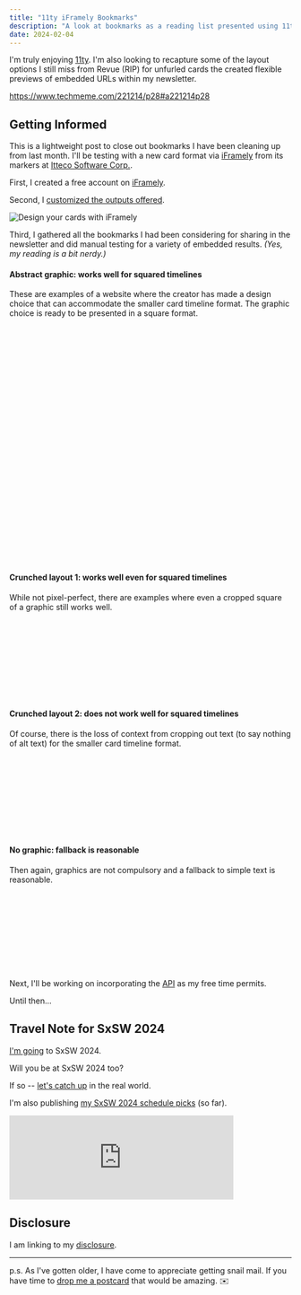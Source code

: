```yaml
---
title: "11ty iFramely Bookmarks"
description: "A look at bookmarks as a reading list presented using 11ty and iFramely"
date: 2024-02-04
---
```


I'm truly enjoying [11ty](/topics/11ty/). I'm also looking to recapture some of the layout options I still miss from Revue (RIP) for unfurled cards the created flexible previews of embedded URLs within my newsletter.

https://www.techmeme.com/221214/p28#a221214p28

## Getting Informed

This is a lightweight post to close out bookmarks I have been cleaning up from last month. I'll be testing with a new card format via [iFramely](https://iframely.com/try) from its markers at [Itteco Software Corp.](https://github.com/itteco).

First, I created a free account on [iFramely](https://iframely.com/try).

Second, I [customized the outputs offered](https://iframely.com/settings/cards).

![Design your cards with iFramely](/assets/images/screenshots/2024-02-04-16-18-40.png)

Third, I gathered all the bookmarks I had been considering for sharing in the newsletter and did manual testing for a variety of embedded results. *(Yes, my reading is a bit nerdy.)*

#### Abstract graphic: works well for squared timelines

These are examples of a website where the creator has made a design choice that can accommodate the smaller card timeline format. The graphic choice is ready to be presented in a square format.

<div class="iframely-embed"><div class="iframely-responsive" style="height: 140px; padding-bottom: 0;"><a href="https://semiengineering.com/the-future-of-memory-4/" data-iframely-url="//cdn.iframe.ly/api/iframe?url=https%3A%2F%2Fsemiengineering.com%2Fthe-future-of-memory-4%2F&key=28a0c9e082758c58f784faf791c82572"></a></div></div><script async src="//cdn.iframe.ly/embed.js" charset="utf-8"></script>

<div class="iframely-embed"><div class="iframely-responsive" style="height: 140px; padding-bottom: 0;"><a href="https://media.ccc.de/b/congress/2023" data-iframely-url="//cdn.iframe.ly/api/iframe?url=https%3A%2F%2Fmedia.ccc.de%2Fb%2Fcongress%2F2023&key=28a0c9e082758c58f784faf791c82572"></a></div></div><script async src="//cdn.iframe.ly/embed.js" charset="utf-8"></script>

<div class="iframely-embed"><div class="iframely-responsive" style="height: 140px; padding-bottom: 0;"><a href="https://desmondrivet.com/2022/04/04/eleventy-previews" data-iframely-url="//cdn.iframe.ly/api/iframe?url=https%3A%2F%2Fdesmondrivet.com%2F2022%2F04%2F04%2Feleventy-previews&key=28a0c9e082758c58f784faf791c82572"></a></div></div><script async src="//cdn.iframe.ly/embed.js" charset="utf-8"></script>

#### Crunched layout 1: works well even for squared timelines

While not pixel-perfect, there are examples where even a cropped square of a graphic still works well.

<div class="iframely-embed"><div class="iframely-responsive" style="height: 140px; padding-bottom: 0;"><a href="https://stefanbohacek.com/blog/exploring-your-fediverse-connections/" data-iframely-url="//cdn.iframe.ly/api/iframe?url=https%3A%2F%2Fstefanbohacek.com%2Fblog%2Fexploring-your-fediverse-connections%2F&key=28a0c9e082758c58f784faf791c82572"></a></div></div><script async src="//cdn.iframe.ly/embed.js" charset="utf-8"></script>

#### Crunched layout 2: does not work well for squared timelines

Of course, there is the loss of context from cropping out text (to say nothing of alt text) for the smaller card timeline format.

<div class="iframely-embed"><div class="iframely-responsive" style="height: 140px; padding-bottom: 0;"><a href="https://smallstep.com/blog/home-network-eap-tls-wifi/" data-iframely-url="//cdn.iframe.ly/api/iframe?url=https%3A%2F%2Fsmallstep.com%2Fblog%2Fhome-network-eap-tls-wifi%2F&key=28a0c9e082758c58f784faf791c82572"></a></div></div><script async src="//cdn.iframe.ly/embed.js" charset="utf-8"></script>

#### No graphic: fallback is reasonable

Then again, graphics are not compulsory and a fallback to simple text is reasonable.
  
<div class="iframely-embed"><div class="iframely-responsive" style="height: 140px; padding-bottom: 0;"><a href="https://triagechallenge.darpa.mil" data-iframely-url="//cdn.iframe.ly/api/iframe?url=https%3A%2F%2Ftriagechallenge.darpa.mil&key=28a0c9e082758c58f784faf791c82572"></a></div></div><script async src="//cdn.iframe.ly/embed.js" charset="utf-8"></script>

Next, I'll be working on incorporating the [API](https://iframely.com/docs) as my free time permits. 

Until then... 

## Travel Note for SxSW 2024

[I'm going](/archive/south-by-southwest-bound-and-down/) to SxSW 2024.

Will you be at SxSW 2024 too?

If so -- [let's catch up](https://jaycuthrell.com/contact) in the real world.

I'm also publishing [my SxSW 2024 schedule picks](https://schedule.sxsw.com/favorite/user/985f8ae425a0ca54469639ae92234564491ace14) (so far).

<iframe src="https://cuthrell.com/@jay/111774189599544610/embed" class="mastodon-embed" style="max-width: 100%; border: 0" width="400" allowfullscreen="allowfullscreen"></iframe><script src="https://cuthrell.com/embed.js" async="async"></script>

## Disclosure

I am linking to my [disclosure](https://jaycuthrell.com/disclosure/).

***

p.s. As I've gotten older, I have come to appreciate getting snail mail. If you have time to [drop me a postcard](https://jaycuthrell.com/contact) that would be amazing. ✉️